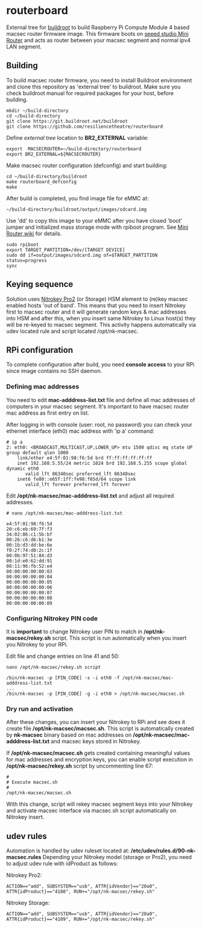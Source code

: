 # routerboard

External tree for [buildroot](https://buildroot.org) to build Raspberry Pi Compute Module 4 based  macsec router firmware image. This firmware boots on [seeed studio Mini Router](https://www.seeedstudio.com/Dual-GbE-Carrier-Board-with-4GB-RAM-32GB-eMMC-RPi-CM4-Case-p-5029.html) and acts as router between your macsec segment and normal ipv4 LAN segment.

## Building

To build macsec router firmware, you need to install Buildroot environment and clone this repository as 'external tree' to buildroot. Make sure you check buildroot manual for required packages for your host, before building.

```
mkdir ~/build-directory
cd ~/build-directory
git clone https://git.buildroot.net/buildroot
git clone https://github.com/resiliencetheatre/routerboard
```

Define _external tree_ location to **BR2_EXTERNAL** variable:

```
export  MACSECROUTER=~/build-directory/routerboard
export BR2_EXTERNAL=${MACSECROUTER}
```

Make macsec router configuration (defconfig) and start building:

```
cd ~/build-directory/buildroot
make routerboard_defconfig
make
```

After build is completed, you find image file for eMMC at:

```
~/build-directory/buildroot/output/images/sdcard.img
```

Use 'dd' to copy this image to your eMMC after you have closed 'boot' jumper and initialized mass storage mode with rpiboot program. See [Mini Router wiki](https://wiki.seeedstudio.com/Dual-Gigabit-Ethernet-Carrier-Board-for-Raspberry-Pi-CM4/) for details.

```
sudo rpiboot
export TARGET_PARTITION=/dev/[TARGET DEVICE]
sudo dd if=output/images/sdcard.img of=$TARGET_PARTITION status=progress
sync
```

## Keying sequence

Solution uses [Nitrokey Pro2](https://shop.nitrokey.com/shop/product/nkpr2-nitrokey-pro-2-3) (or Storage) HSM element to (re)key macsec enabled hosts 'out of band'. This means that you need to insert Nitrokey first to macsec router and it will generate random keys & mac addresses into HSM and after this, when you insert same Nitrokey to Linux host(s) they will be re-keyed to macsec segment. This activity happens automatically via udev located rule and script located /opt/nk-macsec.

## RPi configuration

To complete configuration after build, you need **console access** to your RPi since image contains no SSH daemon. 

### Defining mac addresses

You need to edit **mac-adddress-list.txt** file and define all mac addresses of computers in your macsec segment. It's important to have macsec router mac address as first entry on list. 

After logging in with console (user: root, no password) you can check your ethernet interface (eth0) mac address with 'ip a' command:

```
# ip a
2: eth0: <BROADCAST,MULTICAST,UP,LOWER_UP> mtu 1500 qdisc mq state UP group default qlen 1000
    link/ether e4:5f:01:98:f6:5d brd ff:ff:ff:ff:ff:ff
    inet 192.168.5.55/24 metric 1024 brd 192.168.5.255 scope global dynamic eth0
       valid_lft 86340sec preferred_lft 86340sec
    inet6 fe80::e65f:1ff:fe98:f65d/64 scope link 
       valid_lft forever preferred_lft forever
```

Edit **/opt/nk-macsec/mac-adddress-list.txt** and adjust all required addresses.

```
# nano /opt/nk-macsec/mac-adddress-list.txt

e4:5f:01:98:f6:5d
20:c6:eb:69:7f:f3
34:02:86:c1:5b:bf
00:26:c6:d6:b1:3e
00:1b:d3:dd:be:6e
f0:2f:74:d0:2c:1f
00:0b:97:51:84:d3
00:1d:e0:62:dd:91
08:11:96:fb:52:e4
00:00:00:00:00:03
00:00:00:00:00:04
00:00:00:00:00:05
00:00:00:00:00:06 
00:00:00:00:00:07
00:00:00:00:00:08 
00:00:00:00:00:09
```

### Configuring Nitrokey PIN code

It is **important** to change Nitrokey user PIN to match in **/opt/nk-macsec/rekey.sh** script. This script is run automatically when you insert you Nitrokey to your RPi. 

Edit file and change entries on line 41 and 50:

```
nano /opt/nk-macsec/rekey.sh script

/bin/nk-macsec -p [PIN_CODE] -s -i eth0 -f /opt/nk-macsec/mac-adddress-list.txt
...
/bin/nk-macsec -p [PIN_CODE] -g -i eth0 > /opt/nk-macsec/macsec.sh
```

### Dry run and activation

After these changes, you can insert your Nitrokey to RPi and see does it create file **/opt/nk-macsec/macsec.sh**. This script is automatically created by **nk-macsec** binary based on mac addresses on **/opt/nk-macsec/mac-adddress-list.txt** and macsec keys stored in Nitrokey.

If **/opt/nk-macsec/macsec.sh** gets created containing meaningful values for mac addresses and encryption keys, you can enable script execution in **/opt/nk-macsec/rekey.sh** script by uncommenting line 67:

```
#
# Execute macsec.sh
#
/opt/nk-macsec/macsec.sh
```

With this change, script will rekey macsec segment keys into your Nitrokey and activate macsec interface via macsec.sh script automatically on Nitrokey insert. 

## udev rules

Automation is handled by udev ruleset located at: **/etc/udev/rules.d/90-nk-macsec.rules** Depending your Nitrokey model (storage or Pro2), you need to adjust udev rule with idProduct as follows:

Nitrokey Pro2:

```
ACTION=="add", SUBSYSTEM=="usb", ATTR{idVendor}=="20a0", ATTR{idProduct}=="4108", RUN+="/opt/nk-macsec/rekey.sh"
```

Nitrokey Storage:

```
ACTION=="add", SUBSYSTEM=="usb", ATTR{idVendor}=="20a0", ATTR{idProduct}=="4109", RUN+="/opt/nk-macsec/rekey.sh"
```

